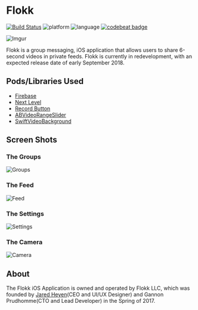 # Flokk
[![Build Status](https://travis-ci.org/gannonprudhomme/Flokk.svg?branch=master)](https://travis-ci.org/gannonprudhomme/Flokk)
![platform](https://img.shields.io/badge/platform-iOS-lightgrey.svg)
![language](https://img.shields.io/badge/language-Swift-yellow.svg)
[![codebeat badge](https://codebeat.co/badges/da23df84-fdd9-4b86-aaaf-4d20b5a0db6e)](https://codebeat.co/projects/github-com-gannonprudhomme-flokk-master)

![Imgur](https://i.imgur.com/vVAbqcF.jpg)

Flokk is a group messaging, iOS application that allows users to share 6-second videos in private feeds. 
Flokk is currently in redevelopment, with an expected release date of early September 2018.

## Pods/Libraries Used
- [Firebase](https://firebase.google.com/)
- [Next Level](https://github.com/NextLevel/NextLevel)
- [Record Button](https://github.com/samuelbeek/RecordButton)
- [ABVideoRangeSlider](https://github.com/AppsBoulevard/ABVideoRangeSlider)
- [SwiftVideoBackground](https://github.com/dingwilson/SwiftVideoBackground)

## Screen Shots
### The Groups
![Groups](https://i.imgur.com/37otXZa.png)

### The Feed
![Feed](https://i.imgur.com/o2o7i8k.png)

### The Settings
![Settings](https://i.imgur.com/rtLiJAx.png)

### The Camera
![Camera](https://i.imgur.com/Vjm5Cgw.png)

## About
The Flokk iOS Application is owned and operated by Flokk LLC, which was founded by [Jared Heyen](https://github.com/heyenhigher)(CEO and UI/UX Designer) and Gannon Prudhomme(CTO and Lead Developer) in the Spring of 2017.
